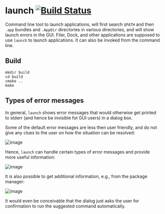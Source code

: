# launch [![Build Status](https://api.cirrus-ci.com/github/helloSystem/launch.svg)](https://cirrus-ci.com/github/helloSystem/launch)

Command line tool to launch applications, will first search `$PATH` and then `.app` bundles and `.AppDir` directories in various directories, and will show launch errors in the GUI. Filer, Dock, and other applications are supposed to use `launch` to launch applications. It can also be invoked from the command line.

## Build

```shell
mkdir build
cd build
cmake ..
make
```

## Types of error messages

In general, `launch` shows error messages that would otherwise get printed to stderr (and hence be invisible fot GUI users) in a dialog box.

Some of the default error messages are less then user friendly, and do not give any clues to the user on how the situation can be resolved:

![image](https://user-images.githubusercontent.com/2480569/96020556-84039f80-0e4e-11eb-9a43-dd21b28e209b.png)

Hence, `launch` can handle certain types of error messages and provide more useful information:

![image](https://user-images.githubusercontent.com/2480569/96335893-0cb35300-107c-11eb-9871-76e477391202.png)

It is also possible to get additional information, e.g., from the package manager:

![image](https://user-images.githubusercontent.com/2480569/96335900-1f2d8c80-107c-11eb-9b30-5925d6d06df0.png)

It would even be conceivable that the dialog just asks the user for confirmation to run the suggested command automatically.
